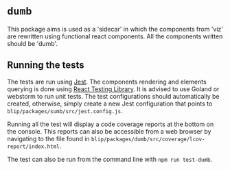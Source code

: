 # `dumb`
This package aims is used as a 'sidecar' in which the components from 'viz' are rewritten using functional react components. All the components written should be 'dumb'.

## Running the tests

The tests are run using [Jest](https://jestjs.io/). The components rendering and elements querying is done
using [React Testing Library](https://testing-library.com/).
It is advised to use Goland or webstorm to run unit tests. The test configurations should automatically be created,
otherwise, simply create a new Jest configuration that points to `blip/packages/sumb/src/jest.config.js`.

Running all the test will display a code coverage reports at the bottom on the console. This reports can also be
accessible from a web browser by navigating to the file found
in `blip/packages/dumb/src/coverage/lcov-report/index.html`.

The test can also be run from the command line with `npm run test-dumb`.
